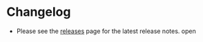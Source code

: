 # Changelog

- Please see the [releases](https://github.com/ansible/vscode-ansible/releases)
  page for the latest release notes. open
